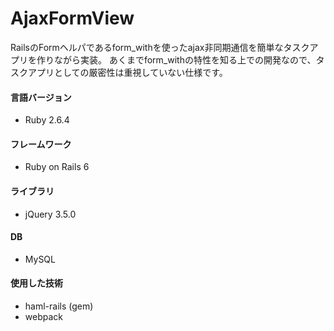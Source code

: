 # AjaxFormView

RailsのFormヘルパであるform_withを使ったajax非同期通信を簡単なタスクアプリを作りながら実装。
あくまでform_withの特性を知る上での開発なので、タスクアプリとしての厳密性は重視していない仕様です。

#### 言語バージョン
* Ruby 2.6.4

#### フレームワーク
* Ruby on Rails 6

#### ライブラリ
* jQuery 3.5.0

#### DB
* MySQL

#### 使用した技術
* haml-rails (gem)
* webpack
